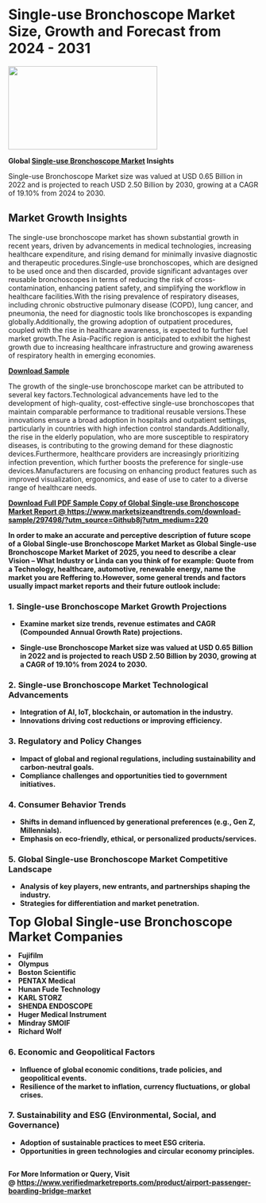 <H1>Single-use Bronchoscope Market Size, Growth and Forecast from 2024 - 2031</H1><img class="aligncenter size-medium wp-image-584254" src="https://thirdeyenews.in/wp-content/uploads/2024/09/Global-Market-Research-300x168.jpeg" alt="" width="300" height="168" /><p><strong>Global&nbsp;<a href="https://www.marketsizeandtrends.com/download-sample/297498/?utm_source=Github8j?utm_medium=220">Single-use Bronchoscope Market</a> Insights</strong></p><p>Single-use Bronchoscope Market size was valued at USD 0.65 Billion in 2022 and is projected to reach USD 2.50 Billion by 2030, growing at a CAGR of 19.10% from 2024 to 2030.</p><p><h2>Market Growth Insights</h2> <p>The single-use bronchoscope market has shown substantial growth in recent years, driven by advancements in medical technologies, increasing healthcare expenditure, and rising demand for minimally invasive diagnostic and therapeutic procedures.Single-use bronchoscopes, which are designed to be used once and then discarded, provide significant advantages over reusable bronchoscopes in terms of reducing the risk of cross-contamination, enhancing patient safety, and simplifying the workflow in healthcare facilities.With the rising prevalence of respiratory diseases, including chronic obstructive pulmonary disease (COPD), lung cancer, and pneumonia, the need for diagnostic tools like bronchoscopes is expanding globally.Additionally, the growing adoption of outpatient procedures, coupled with the rise in healthcare awareness, is expected to further fuel market growth.The Asia-Pacific region is anticipated to exhibit the highest growth due to increasing healthcare infrastructure and growing awareness of respiratory health in emerging economies.</p> <p><strong><a href="#">Download Sample</a></strong></p> <p>The growth of the single-use bronchoscope market can be attributed to several key factors.Technological advancements have led to the development of high-quality, cost-effective single-use bronchoscopes that maintain comparable performance to traditional reusable versions.These innovations ensure a broad adoption in hospitals and outpatient settings, particularly in countries with high infection control standards.Additionally, the rise in the elderly population, who are more susceptible to respiratory diseases, is contributing to the growing demand for these diagnostic devices.Furthermore, healthcare providers are increasingly prioritizing infection prevention, which further boosts the preference for single-use devices.Manufacturers are focusing on enhancing product features such as improved visualization, ergonomics, and ease of use to cater to a diverse range of healthcare needs.<p><strong><a href="#"></p><p><span class=""><strong>Download Full PDF Sample Copy of Global Single-use Bronchoscope Market Report</strong> @ <a href="https://www.marketsizeandtrends.com/download-sample/297498/?utm_source=Github8j?utm_medium=220" target="_blank">https://www.marketsizeandtrends.com/download-sample/297498/?utm_source=Github8j?utm_medium=220</a></span></p><p>In order to make an accurate and perceptive description of future scope of a Global&nbsp;Single-use Bronchoscope Market Market as Global&nbsp;Single-use Bronchoscope Market Market of 2025, you need to describe a clear Vision &ndash; What Industry or Linda can you think of for example: Quote from a Technology, healthcare, automotive, renewable energy, name the market you are Reffering to.However, some general trends and factors usually impact market reports and their future outlook include:</p><h3>1.&nbsp;<strong>Single-use Bronchoscope Market Growth Projections</strong></h3><ul><li>Examine market size trends, revenue estimates and CAGR (Compounded Annual Growth Rate) projections.</li><li><p>Single-use Bronchoscope Market size was valued at USD 0.65 Billion in 2022 and is projected to reach USD 2.50 Billion by 2030, growing at a CAGR of 19.10% from 2024 to 2030.</p></li></ul><h3>2.&nbsp;<strong>Single-use Bronchoscope Market Technological Advancements</strong></h3><ul><li>Integration of AI, IoT, blockchain, or automation in the industry.</li><li>Innovations driving cost reductions or improving efficiency.</li></ul><h3>3.&nbsp;<strong>Regulatory and Policy Changes</strong></h3><ul><li>Impact of global and regional regulations, including sustainability and carbon-neutral goals.</li><li>Compliance challenges and opportunities tied to government initiatives.</li></ul><h3>4.&nbsp;<strong>Consumer Behavior Trends</strong></h3><ul><li>Shifts in demand influenced by generational preferences (e.g., Gen Z, Millennials).</li><li>Emphasis on eco-friendly, ethical, or personalized products/services.</li></ul><h3>5.&nbsp;<strong>Global Single-use Bronchoscope Market Competitive Landscape</strong></h3><ul><li>Analysis of key players, new entrants, and partnerships shaping the industry.</li><li>Strategies for differentiation and market penetration.</li></ul><p data-pm-slice="1 1 []"><span style="color: inherit; font-family: inherit; font-size: 25px;">Top Global Single-use Bronchoscope Market Companies</span></p><div class="" data-test-id=""><p><li>Fujifilm</li><li> Olympus</li><li> Boston Scientific</li><li> PENTAX Medical</li><li> Hunan Fude Technology</li><li> KARL STORZ</li><li> SHENDA ENDOSCOPE</li><li> Huger Medical Instrument</li><li> Mindray SMOIF</li><li> Richard Wolf</li></p></div><h3>6.&nbsp;<strong>Economic and Geopolitical Factors</strong></h3><ul><li>Influence of global economic conditions, trade policies, and geopolitical events.</li><li>Resilience of the market to inflation, currency fluctuations, or global crises.</li></ul><h3>7.&nbsp;<strong>Sustainability and ESG (Environmental, Social, and Governance)</strong></h3><ul><li>Adoption of sustainable practices to meet ESG criteria.</li><li>Opportunities in green technologies and circular economy principles.</li></ul><h2><strong style="font-size: 14px;">For More Information or Query, Visit @&nbsp;</strong><a style="background-color: #ffffff; font-size: 14px;" href="https://www.marketsizeandtrends.com/report/single-use-bronchoscope-market/" target="_blank">https://www.verifiedmarketreports.com/product/airport-passenger-boarding-bridge-market</a></h2>